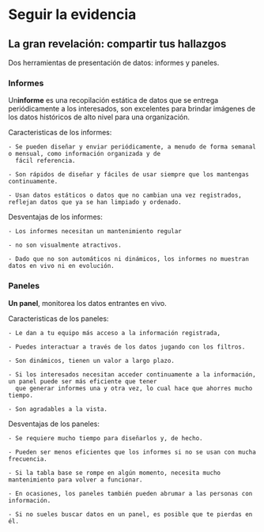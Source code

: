 # Seguir la evidencia

## La gran revelación: compartir tus hallazgos

Dos herramientas de presentación de datos: informes y paneles.

### Informes

Un**informe** es una recopilación estática de datos que se entrega periódicamente a los interesados, son excelentes para
brindar imágenes de los datos históricos de alto nivel para una organización.

Caracteristicas de los informes:

    - Se pueden diseñar y enviar periódicamente, a menudo de forma semanal o mensual, como información organizada y de
      fácil referencia.

    - Son rápidos de diseñar y fáciles de usar siempre que los mantengas continuamente.

    - Usan datos estáticos o datos que no cambian una vez registrados, reflejan datos que ya se han limpiado y ordenado.

Desventajas de los informes:

    - Los informes necesitan un mantenimiento regular

    - no son visualmente atractivos.

    - Dado que no son automáticos ni dinámicos, los informes no muestran datos en vivo ni en evolución.

### Paneles

**Un panel**, monitorea los datos entrantes en vivo.

Caracteristicas de los paneles:

    - Le dan a tu equipo más acceso a la información registrada,

    - Puedes interactuar a través de los datos jugando con los filtros.

    - Son dinámicos, tienen un valor a largo plazo.

    - Si los interesados necesitan acceder continuamente a la información, un panel puede ser más eficiente que tener
      que generar informes una y otra vez, lo cual hace que ahorres mucho tiempo.

    - Son agradables a la vista.

Desventajas de los paneles:

    - Se requiere mucho tiempo para diseñarlos y, de hecho.

    - Pueden ser menos eficientes que los informes si no se usan con mucha frecuencia.

    - Si la tabla base se rompe en algún momento, necesita mucho mantenimiento para volver a funcionar.

    - En ocasiones, los paneles también pueden abrumar a las personas con información.

    - Si no sueles buscar datos en un panel, es posible que te pierdas en él.
